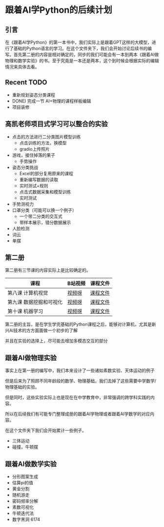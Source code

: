 # 跟着AI学Python的后续计划

## 引言

在《跟着AI学Python》的第一本书中，我们实际上是跟着GPT这样的大模型，进行了基础的Python语言的学习。在这个文件夹下，我们会开始讨论后续书的编写。首先第二册的内容是相对确定的，同步的我们可能会有一本到两本《跟着AI做物理和数学实验》的书。至于究竟是一本还是两本，这个到时候会根据实际的编辑情况来具体去看。

## Recent TODO

- 重新规划姿态分类课程
- DONE) 完成一节 AI+物理的课程样板编辑
- 项目装修

## 高凯老师项目式学习可以整合的实验

- 点击的方法进行二分类图片模型训练
    - 点击训练的方法，换模型
    - gradio上传照片
- 游戏，接住掉落的果子
    - 手势操作
- 姿态分类挑战
    - Excel的部分复用原来的课程
    - 重新编写数据的读取
    - 实时测试+规则
    - 点击式数据采集和模型训练
    - 实时测试
- 手势测视力
- 口罩分类（可能可以换一个例子）
    - 一个带二分类的交互式
    - 带样本展示，错分数据展示
- 人脸检测
- 词云
- 单摆

## 第二册

第二册有三节课的内容实际上是比较确定的。

| 课程 | B站视频 | 课程文件 |
| --- | --- | --- |
| 第八课 计算机视觉 | [视频呀](https://www.bilibili.com/video/BV1QibFeJErB) | [课程文件](./lesson8/) |
| 第九课 数据挖掘和可视化 | [视频呀](https://www.bilibili.com/video/BV1CgsDevE43) | [课程文件](./lesson9/) |
| 第十课 机器学习 | [视频呀](https://www.bilibili.com/video/BV1JYxgeHEpX) | [课程文件](./lesson10/) |

第二册的主旨，是在学生学完基础的Python课程之后，能够对计算机，尤其是新兴AI技术的方方面面做一个初步的了解

并且在实验的选择上，尽可能去增加多模态交互的部分

## 跟着AI做物理实验

事实上在第一册的编写中，我们本来设计了一些诸如素数实验、天体运动的例子

但是后来为了照顾不同年龄段的数学、物理基础，我们去掉了这些需要中学数学/物理基础的实验。

但是同时，这些实验实际上也是现在在中学教育中，非常强调的跨学科实践的内容。

所以在后续我们有可能专门整理成册的跟着AI学物理或者跟着AI学数学的对应内容。

在这个文件夹下我们会开始累计一些例子。

- 三体运动
- 碰撞，牛顿摆

## 跟着AI做数学实验

- 分形图案生成
- 估算pi的值
- 黄金分割
- 随机游走
- 密码频率分解
- 素数可视化
- 牛顿迭代法
- 数字黑洞 6174
